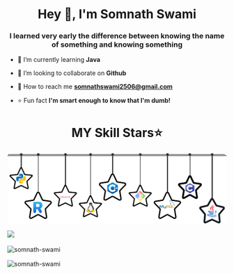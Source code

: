        
<h1 align="center">Hey 👋, I'm Somnath Swami</h1>
<h3 align="center">I learned very early the difference between knowing the name of something and knowing something</h3>

 <p align="left">
       
   

 

</p> 
 
 
- 🌱 I’m currently learning **Java**

- 🤝 I’m looking to collaborate on **Github**

- 📧 How to reach me **somnathswami2506@gmail.com**

- ⭐ Fun fact **I'm smart enough to know that I'm dumb!**

<h1 align="center">MY Skill Stars⭐</h1>


<p><img align="center" src="https://github.com/Somnath-swami/somnath-swami/blob/main/source/star.png" alt="somnath-swami" /></p>

<p>
  <img src = "https://github-readme-stats.vercel.app/api?username=somnath-swami&show_icons=true&theme=tokyonight&line_height=27">
 
</p>

<p><img align="center" src="https://github-readme-streak-stats.herokuapp.com/?user=somnath-swami&theme=tokyonight" alt="somnath-swami" /></p>
<p><img align="center" src="https://github.com/Somnath-swami/somnath-swami/blob/main/view.png/?user=somnath-swami&theme=tokyonight" alt="somnath-swami" /></p>
 


 



 
